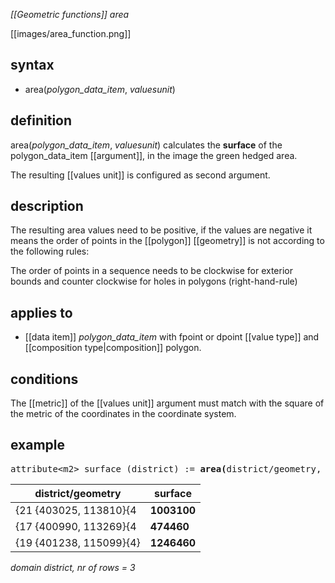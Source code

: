 *[[Geometric functions]] area*

[[images/area_function.png]]

## syntax

- area(*polygon_data_item*, *valuesunit*)

## definition

area(*polygon_data_item*, *valuesunit*) calculates the **surface** of the polygon_data_item [[argument]], in the image the green hedged area.

The resulting [[values unit]] is configured as second argument.

## description

The resulting area values need to be positive, if the values are negative it means the order of points in the [[polygon]] [[geometry]] is not according to the following rules:

The order of points in a sequence needs to be clockwise for exterior bounds and counter clockwise for holes in polygons (right-hand-rule)

## applies to

- [[data item]] *polygon_data_item* with fpoint or dpoint [[value type]] and [[composition type|composition]] polygon.

## conditions

The [[metric]] of the [[values unit]] argument must match with the square of the metric of the coordinates in the coordinate system.

## example

<pre>
attribute&lt;m2&gt; surface (district) := <B>area(</B>district/geometry, m2<B>);</B>
</pre>

| district/geometry       | **surface** |
|-------------------------|-------------|
| {21 {403025, 113810}{4  | **1003100** |
| {17 {400990, 113269}{4  | **474460**  |
| {19 {401238, 115099}{4} | **1246460** |

*domain district, nr of rows = 3*